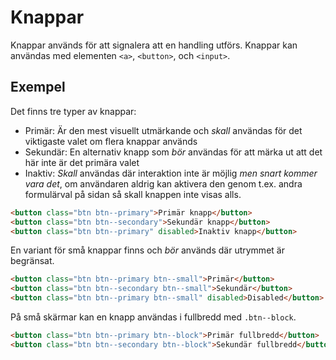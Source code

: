 # Knappar

Knappar används för att signalera att en handling utförs. Knappar kan användas med elementen `<a>`, `<button>`, och `<input>`.

## Exempel

Det finns tre typer av knappar:

- Primär: Är den mest visuellt utmärkande och _skall_ användas för det viktigaste valet om flera knappar används
- Sekundär: En alternativ knapp som _bör_ användas för att märka ut att det här inte är det primära valet
- Inaktiv: _Skall_ användas där interaktion inte är möjlig _men snart kommer vara det_, om användaren aldrig kan aktivera den genom t.ex. andra formulärval på sidan så skall knappen inte visas alls.

```html
<button class="btn btn--primary">Primär knapp</button>
<button class="btn btn--secondary">Sekundär knapp</button>
<button class="btn btn--primary" disabled>Inaktiv knapp</button>
```

En variant för små knappar finns och _bör_ används där utrymmet är begränsat.

```html
<button class="btn btn--primary btn--small">Primär</button>
<button class="btn btn--secondary btn--small">Sekundär</button>
<button class="btn btn--primary btn--small" disabled>Disabled</button>
```

På små skärmar kan en knapp användas i fullbredd med `.btn--block`.

```html
<button class="btn btn--primary btn--block">Primär fullbredd</button>
<button class="btn btn--secondary btn--block">Sekundär fullbredd</button>
```
